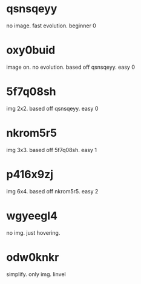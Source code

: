 # qsnsqeyy

no image. fast evolution. beginner 0

# oxy0buid

image on. no evolution. based off qsnsqeyy. easy 0

# 5f7q08sh

img 2x2. based off qsnsqeyy. easy 0

# nkrom5r5

img 3x3. based off 5f7q08sh. easy 1

# p416x9zj

img 6x4. based off nkrom5r5. easy 2

# wgyeegl4

no img. just hovering.

# odw0knkr

simplify. only img. linvel